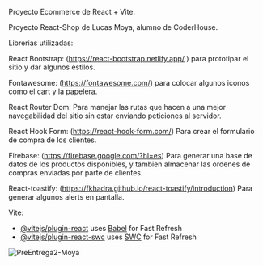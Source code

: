 Proyecto Ecommerce de React + Vite.

Proyecto React-Shop de Lucas Moya, alumno de CoderHouse.

Librerias utilizadas:

React Bootstrap: (https://react-bootstrap.netlify.app/ ) para prototipar el sitio y dar algunos estilos.

Fontawesome: (https://fontawesome.com/) para colocar algunos iconos como el cart y la papelera.

React Router Dom: Para manejar las rutas que hacen a una mejor navegabilidad del sitio sin estar enviando peticiones al servidor.

React Hook Form: (https://react-hook-form.com/) Para crear el formulario de compra de los clientes.

Firebase: (https://firebase.google.com/?hl=es) Para generar una base de datos de los productos disponibles, y tambien almacenar las ordenes de compras enviadas por parte de clientes.

React-toastify: (https://fkhadra.github.io/react-toastify/introduction) Para generar algunos alerts en pantalla.


Vite: 

- [@vitejs/plugin-react](https://github.com/vitejs/vite-plugin-react/blob/main/packages/plugin-react/README.md) uses [Babel](https://babeljs.io/) for Fast Refresh
- [@vitejs/plugin-react-swc](https://github.com/vitejs/vite-plugin-react-swc) uses [SWC](https://swc.rs/) for Fast Refresh

![PreEntrega2-Moya](https://github.com/Lucasfmoya/PreEntrega2-Moya/assets/133725925/eaae43a2-5921-4533-b88a-3801639d3263)
